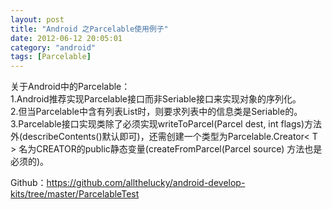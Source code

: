 ```yaml
---
layout: post
title: "Android 之Parcelable使用例子"
date: 2012-06-12 20:05:01
category: "android"
tags: [Parcelable]
---
```

关于Android中的Parcelable：  
1.Android推荐实现Parcelable接口而非Seriable接口来实现对象的序列化。  
2.但当Parcelable中含有列表List时，则要求列表中的信息类是Seriable的。  
3.Parcelable接口实现类除了必须实现writeToParcel(Parcel dest, int flags)方法外(describeContents()默认即可)，还需创建一个类型为Parcelable.Creator< T > 名为CREATOR的public静态变量(createFromParcel(Parcel source) 方法也是必须的)。  

Github：<https://github.com/allthelucky/android-develop-kits/tree/master/ParcelableTest>  
